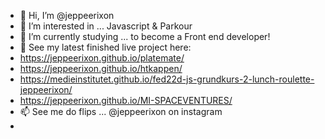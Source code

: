 - 👋 Hi, I’m @jeppeerixon
- 👀 I’m interested in ... Javascript & Parkour
- 🌱 I’m currently studying ... to become a Front end developer!
- 💞️ See my latest finished live project here: 
- https://jeppeerixon.github.io/platemate/
- https://jeppeerixon.github.io/htkappen/
- https://medieinstitutet.github.io/fed22d-js-grundkurs-2-lunch-roulette-jeppeerixon/
- https://jeppeerixon.github.io/MI-SPACEVENTURES/ 
- 📫 See me do flips ... @jeppeerixon on instagram
- 
<!---
jeppeparkour/jeppeparkour is a ✨ special ✨ repository because its `README.md` (this file) appears on your GitHub profile.
You can click the Preview link to take a look at your changes.
--->
